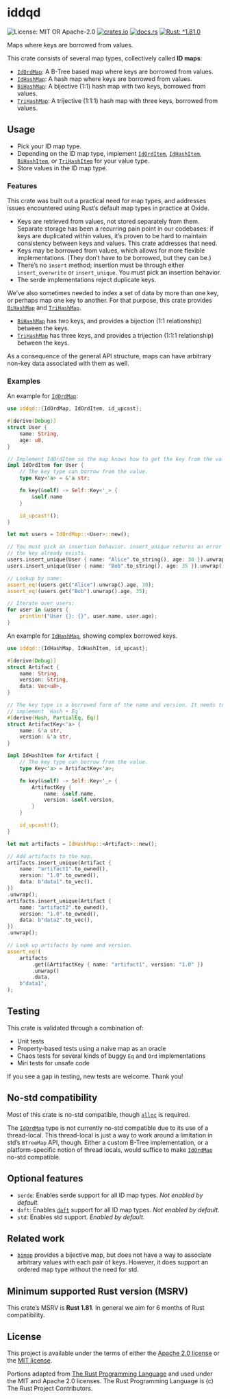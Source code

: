 <!-- cargo-sync-rdme title [[ -->
# iddqd
<!-- cargo-sync-rdme ]] -->
<!-- cargo-sync-rdme badge [[ -->
![License: MIT OR Apache-2.0](https://img.shields.io/crates/l/iddqd.svg?)
[![crates.io](https://img.shields.io/crates/v/iddqd.svg?logo=rust)](https://crates.io/crates/iddqd)
[![docs.rs](https://img.shields.io/docsrs/iddqd.svg?logo=docs.rs)](https://docs.rs/iddqd)
[![Rust: ^1.81.0](https://img.shields.io/badge/rust-^1.81.0-93450a.svg?logo=rust)](https://doc.rust-lang.org/cargo/reference/manifest.html#the-rust-version-field)
<!-- cargo-sync-rdme ]] -->
<!-- cargo-sync-rdme rustdoc [[ -->
Maps where keys are borrowed from values.

This crate consists of several map types, collectively called **ID maps**:

* [`IdOrdMap`](https://docs.rs/iddqd/0.2.0/iddqd/id_ord_map/imp/struct.IdOrdMap.html): A B-Tree based map where keys are borrowed from values.
* [`IdHashMap`](https://docs.rs/iddqd/0.2.0/iddqd/id_hash_map/imp/struct.IdHashMap.html): A hash map where keys are borrowed from values.
* [`BiHashMap`](https://docs.rs/iddqd/0.2.0/iddqd/bi_hash_map/imp/struct.BiHashMap.html): A bijective (1:1) hash map with two keys, borrowed from values.
* [`TriHashMap`](https://docs.rs/iddqd/0.2.0/iddqd/tri_hash_map/imp/struct.TriHashMap.html): A trijective (1:1:1) hash map with three keys, borrowed from values.

## Usage

* Pick your ID map type.
* Depending on the ID map type, implement [`IdOrdItem`](https://docs.rs/iddqd/0.2.0/iddqd/id_ord_map/trait_defs/trait.IdOrdItem.html), [`IdHashItem`](https://docs.rs/iddqd/0.2.0/iddqd/id_hash_map/trait_defs/trait.IdHashItem.html), [`BiHashItem`](https://docs.rs/iddqd/0.2.0/iddqd/bi_hash_map/trait_defs/trait.BiHashItem.html), or
  [`TriHashItem`](https://docs.rs/iddqd/0.2.0/iddqd/tri_hash_map/trait_defs/trait.TriHashItem.html) for your value type.
* Store values in the ID map type.

### Features

This crate was built out a practical need for map types, and addresses
issues encountered using Rust’s default map types in practice at Oxide.

* Keys are retrieved from values, not stored separately from them. Separate
  storage has been a recurring pain point in our codebases: if keys are
  duplicated within values, it’s proven to be hard to maintain consistency
  between keys and values. This crate addresses that need.
* Keys may be borrowed from values, which allows for more flexible
  implementations. (They don’t have to be borrowed, but they can be.)
* There’s no `insert` method; insertion must be through either
  `insert_overwrite` or `insert_unique`. You must pick an insertion
  behavior.
* The serde implementations reject duplicate keys.

We’ve also sometimes needed to index a set of data by more than one key, or
perhaps map one key to another. For that purpose, this crate provides
[`BiHashMap`](https://docs.rs/iddqd/0.2.0/iddqd/bi_hash_map/imp/struct.BiHashMap.html) and [`TriHashMap`](https://docs.rs/iddqd/0.2.0/iddqd/tri_hash_map/imp/struct.TriHashMap.html).

* [`BiHashMap`](https://docs.rs/iddqd/0.2.0/iddqd/bi_hash_map/imp/struct.BiHashMap.html) has two keys, and provides a bijection (1:1 relationship)
  between the keys.
* [`TriHashMap`](https://docs.rs/iddqd/0.2.0/iddqd/tri_hash_map/imp/struct.TriHashMap.html) has three keys, and provides a trijection (1:1:1 relationship)
  between the keys.

As a consequence of the general API structure, maps can have arbitrary
non-key data associated with them as well.

### Examples

An example for [`IdOrdMap`](https://docs.rs/iddqd/0.2.0/iddqd/id_ord_map/imp/struct.IdOrdMap.html):

````rust
use iddqd::{IdOrdMap, IdOrdItem, id_upcast};

#[derive(Debug)]
struct User {
    name: String,
    age: u8,
}

// Implement IdOrdItem so the map knows how to get the key from the value.
impl IdOrdItem for User {
    // The key type can borrow from the value.
    type Key<'a> = &'a str;

    fn key(&self) -> Self::Key<'_> {
        &self.name
    }

    id_upcast!();
}

let mut users = IdOrdMap::<User>::new();

// You must pick an insertion behavior. insert_unique returns an error if
// the key already exists.
users.insert_unique(User { name: "Alice".to_string(), age: 30 }).unwrap();
users.insert_unique(User { name: "Bob".to_string(), age: 35 }).unwrap();

// Lookup by name:
assert_eq!(users.get("Alice").unwrap().age, 30);
assert_eq!(users.get("Bob").unwrap().age, 35);

// Iterate over users:
for user in &users {
    println!("User {}: {}", user.name, user.age);
}
````

An example for [`IdHashMap`](https://docs.rs/iddqd/0.2.0/iddqd/id_hash_map/imp/struct.IdHashMap.html), showing complex borrowed keys.

````rust
use iddqd::{IdHashMap, IdHashItem, id_upcast};

#[derive(Debug)]
struct Artifact {
    name: String,
    version: String,
    data: Vec<u8>,
}

// The key type is a borrowed form of the name and version. It needs to
// implement `Hash + Eq`.
#[derive(Hash, PartialEq, Eq)]
struct ArtifactKey<'a> {
    name: &'a str,
    version: &'a str,
}

impl IdHashItem for Artifact {
    // The key type can borrow from the value.
    type Key<'a> = ArtifactKey<'a>;

    fn key(&self) -> Self::Key<'_> {
        ArtifactKey {
            name: &self.name,
            version: &self.version,
        }
    }

    id_upcast!();
}

let mut artifacts = IdHashMap::<Artifact>::new();

// Add artifacts to the map.
artifacts.insert_unique(Artifact {
    name: "artifact1".to_owned(),
    version: "1.0".to_owned(),
    data: b"data1".to_vec(),
})
.unwrap();
artifacts.insert_unique(Artifact {
    name: "artifact2".to_owned(),
    version: "1.0".to_owned(),
    data: b"data2".to_vec(),
})
.unwrap();

// Look up artifacts by name and version.
assert_eq!(
    artifacts
        .get(&ArtifactKey { name: "artifact1", version: "1.0" })
        .unwrap()
        .data,
    b"data1",
);
````

## Testing

This crate is validated through a combination of:

* Unit tests
* Property-based tests using a naive map as an oracle
* Chaos tests for several kinds of buggy `Eq` and `Ord` implementations
* Miri tests for unsafe code

If you see a gap in testing, new tests are welcome. Thank you!

## No-std compatibility

Most of this crate is no-std compatible, though [`alloc`](https://doc.rust-lang.org/nightly/alloc/index.html) is required.

The [`IdOrdMap`](https://docs.rs/iddqd/0.2.0/iddqd/id_ord_map/imp/struct.IdOrdMap.html) type is not currently no-std compatible due to its use of a
thread-local. This thread-local is just a way to work around a limitation in
std’s `BTreeMap` API, though. Either a custom B-Tree implementation, or a
platform-specific notion of thread locals, would suffice to make
[`IdOrdMap`](https://docs.rs/iddqd/0.2.0/iddqd/id_ord_map/imp/struct.IdOrdMap.html) no-std compatible.

## Optional features

* `serde`: Enables serde support for all ID map types. *Not enabled by default.*
* `daft`: Enables [`daft`](https://docs.rs/daft/0.1.3/daft/index.html) support for all ID map types. *Not enabled by default.*
* `std`: Enables std support. *Enabled by default.*

## Related work

* [`bimap`](https://docs.rs/bimap) provides a bijective map, but does not
  have a way to associate arbitrary values with each pair of keys. However, it
  does support an ordered map type without the need for std.

## Minimum supported Rust version (MSRV)

This crate’s MSRV is **Rust 1.81**. In general we aim for 6 months of Rust
compatibility.
<!-- cargo-sync-rdme ]] -->

## License

This project is available under the terms of either the [Apache 2.0 license](LICENSE-APACHE) or the [MIT
license](LICENSE-MIT).

Portions adapted from [The Rust Programming Language](https://github.com/rust-lang/rust) and used under the MIT and Apache 2.0 licenses. The Rust Programming Language is (c) The Rust Project Contributors.
